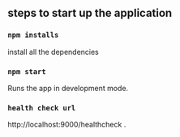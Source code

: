 ## steps to start up the application 

### `npm installs`
install all the dependencies

### `npm start`

Runs the app in development mode. 

### `health check url`
http://localhost:9000/healthcheck .



